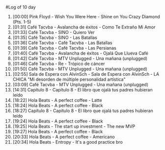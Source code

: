 #Log of 10 day

1. [00:00] Pink Floyd - Wish You Were Here - Shine on You Crazy Diamond (Pts. 1-5)
1. [01:31] Café Tacvba - Avalancha de éxitos - Como Te Extraño Mi Amor
1. [01:33] Café Tacvba - SINO - Quiero Ver
1. [01:35] Café Tacvba - SINO - Las Batallas
1. [01:36] Café Tacvba - Café Tacvba - Las Batallas
1. [01:39] Café Tacvba - Café Tacvba - Las Persianas
1. [01:40] Café Tacvba - Avalancha de éxitos - Ojalá Que Llueva Café
1. [01:42] Café Tacvba - MTV Unplugged - Una mañana (unplugged)
1. [01:46] Café Tacvba - Re - Trópico de cáncer
1. [01:50] Café Tacvba - MTV Unplugged - Una mañana (unplugged)
1. [02:55] Sala de Espera con AlvinSch - Sala de Espera con AlvinSch - LA CHICA "Mi desorden de múltiple personalidad artística"
1. [03:09] Café Tacvba - MTV Unplugged - Una mañana (unplugged)
1. [14:31] Capítulo 8 - Capítulo 8 - El libro que ojalá tus padres hubieran leído
1. [18:22] Hola Beats - A perfect coffee - Latte
1. [18:24] Hola Beats - A perfect coffee - Black
1. [18:27] Capítulo 8 - Capítulo 8 - El libro que ojalá tus padres hubieran leído
1. [19:24] Hola Beats - A perfect coffee - Black
1. [19:25] Hola Beats - The start up investment - The new MVP
1. [19:27] Hola Beats - A perfect coffee - Black
1. [20:33] Hola Beats - A perfect coffee - Americano
1. [20:34] Hola Beats - Entropy - It's a good practice bro
